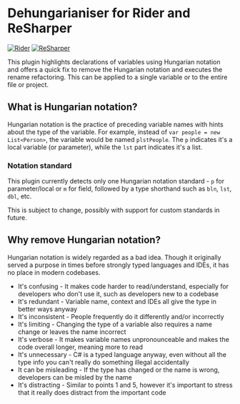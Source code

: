 # Dehungarianiser for Rider and ReSharper

[![Rider](https://img.shields.io/jetbrains/plugin/v/21601-dehungarianiser.svg?label=Rider&colorB=0A7BBB&style=for-the-badge&logo=rider)](https://plugins.jetbrains.com/plugin/21601-dehungarianiser)
[![ReSharper](https://img.shields.io/jetbrains/plugin/v/21601-dehungarianiser.svg?label=ReSharper&colorB=0A7BBB&style=for-the-badge&logo=resharper)](https://plugins.jetbrains.com/plugin/21601-dehungarianiser)

This plugin highlights declarations of variables using Hungarian notation and offers a quick fix to remove the Hungarian notation and executes the rename refactoring. This can be applied to a single variable or to the entire file or project.

## What is Hungarian notation?

Hungarian notation is the practice of preceding variable names with hints about the type of the variable. For example, instead of `var people = new List<Person>`, the variable would be named `plstPeople`. The `p` indicates it's a local variable (or parameter), while the `lst` part indicates it's a list.

### Notation standard

This plugin currently detects only one Hungarian notation standard - `p` for parameter/local or `m` for field, followed by a type shorthand such as `bln`, `lst`, `dbl`, etc.

This is subject to change, possibly with support for custom standards in future.

## Why remove Hungarian notation?

Hungarian notation is widely regarded as a bad idea. Though it originally served a purpose in times before strongly typed languages and IDEs, it has no place in modern codebases.

- It's confusing - It makes code harder to read/understand, especially for developers who don't use it, such as developers new to a codebase
- It's redundant - Variable name, context and IDEs all give the type in better ways anyway
- It's inconsistent - People frequently do it differently and/or incorrectly
- It's limiting - Changing the type of a variable also requires a name change or leaves the name incorrect
- It's verbose - It makes variable names unpronounceable and makes the code overall longer, meaning more to read
- It's unnecessary - C# is a typed language anyway, even without all the type info you can't really do something illegal accidentally
- It can be misleading - If the type has changed or the name is wrong, developers can be misled by the name
- It's distracting - Similar to points 1 and 5, however it's important to stress that it really does distract from the important code